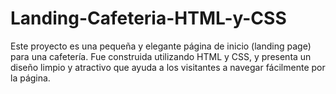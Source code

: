# Landing-Cafeteria-HTML-y-CSS
Este proyecto es una pequeña y elegante página de inicio (landing page) para una cafetería. Fue construida utilizando HTML y CSS, y presenta un diseño limpio y atractivo que ayuda a los visitantes a navegar fácilmente por la página.
